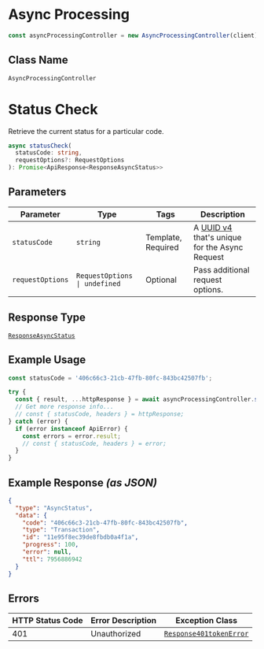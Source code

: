 # Async Processing

```ts
const asyncProcessingController = new AsyncProcessingController(client);
```

## Class Name

`AsyncProcessingController`


# Status Check

Retrieve the current status for a particular code.

```ts
async statusCheck(
  statusCode: string,
  requestOptions?: RequestOptions
): Promise<ApiResponse<ResponseAsyncStatus>>
```

## Parameters

| Parameter | Type | Tags | Description |
|  --- | --- | --- | --- |
| `statusCode` | `string` | Template, Required | A [UUID v4](https://datatracker.ietf.org/doc/html/rfc4122) that's unique for the Async Request |
| `requestOptions` | `RequestOptions \| undefined` | Optional | Pass additional request options. |

## Response Type

[`ResponseAsyncStatus`](../../doc/models/response-async-status.md)

## Example Usage

```ts
const statusCode = '406c66c3-21cb-47fb-80fc-843bc42507fb';

try {
  const { result, ...httpResponse } = await asyncProcessingController.statusCheck(statusCode);
  // Get more response info...
  // const { statusCode, headers } = httpResponse;
} catch (error) {
  if (error instanceof ApiError) {
    const errors = error.result;
    // const { statusCode, headers } = error;
  }
}
```

## Example Response *(as JSON)*

```json
{
  "type": "AsyncStatus",
  "data": {
    "code": "406c66c3-21cb-47fb-80fc-843bc42507fb",
    "type": "Transaction",
    "id": "11e95f8ec39de8fbdb0a4f1a",
    "progress": 100,
    "error": null,
    "ttl": 7956886942
  }
}
```

## Errors

| HTTP Status Code | Error Description | Exception Class |
|  --- | --- | --- |
| 401 | Unauthorized | [`Response401tokenError`](../../doc/models/response-401-token-error.md) |

